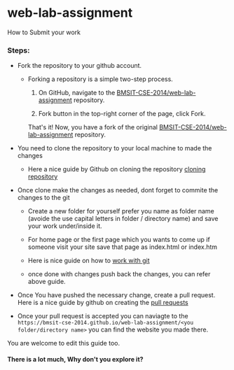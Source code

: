 # web-lab-assignment

How to Submit your work

### Steps:
- Fork the repository to your github account.
  - Forking a repository is a simple two-step process.

    1. On GitHub, navigate to the [BMSIT-CSE-2014/web-lab-assignment](https://github.com/BMSIT-CSE-2014/web-lab-assignment.git) repository.

    2. Fork button in the top-right corner of the page, click Fork.

    That's it! Now, you have a fork of the original [BMSIT-CSE-2014/web-lab-assignment](https://github.com/BMSIT-CSE-2014/web-lab-assignment.git) repository.

- You need to clone the repository to your local machine to made the changes

  - Here a nice guide by Github on cloning the repository [cloning repository ](https://help.github.com/articles/cloning-a-repository/)

- Once clone make the changes as needed, dont forget to commite the changes to the git
  - Create a new folder for yourself prefer you name as folder name (avoide the use capital letters in folder / directory name) and save your work under/inside it.

  - For home page or the first page which you wants to come up if someone visit your site save that page as index.html or index.htm

  - Here is nice guide on how to [work with git](http://rogerdudler.github.io/git-guide/)

  - once done with changes push back the changes, you can refer above guide.

- Once You have pushed the necessary change, create a pull request. Here is a nice guide by github on creating the [pull requests](https://help.github.com/articles/creating-a-pull-request-from-a-fork/)  

- Once your pull request is accepted you can naviagte to the` https://bmsit-cse-2014.github.io/web-lab-assignment/<you folder/directory name>`
you can find the website you made there.

You are welcome to edit this guide too.

#### There is a lot much, Why don't you explore it?
